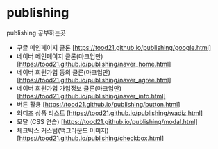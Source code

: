# publishing
publishing 공부하는곳
* 구글 메인페이지 클론 [https://tood21.github.io/publishing/google.html]
* 네이버 메인페이지 클론(마크업만) [https://tood21.github.io/publishing/naver_home.html]
* 네이버 회원가입 동의 클론(마크업만) [https://tood21.github.io/publishing/naver_agree.html]
* 네이버 회원가입 가입정보 클론(마크업만) [https://tood21.github.io/publishing/naver_info.html]
* 버튼 활용 [https://tood21.github.io/publishing/button.html]
* 와디즈 상품 리스트 [https://tood21.github.io/publishing/wadiz.html]
* 모달 (CSS 연습) [https://tood21.github.io/publishing/modal.html]
* 체크박스 커스텀(백그라운드 이미지) [https://tood21.github.io/publishing/checkbox.html]
